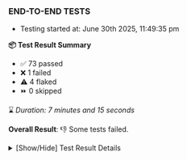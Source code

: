 ### END-TO-END TESTS

- Testing started at: June 30th 2025, 11:49:35 pm

**📦 Test Result Summary**

- ✅ 73 passed
- ❌ 1 failed
- ⚠️ 4 flaked
- ⏩ 0 skipped

⌛ _Duration: 7 minutes and 15 seconds_

**Overall Result**: 👎 Some tests failed.



<details>
    <summary>[Show/Hide] Test Result Details</summary>
    <div markdown="1">

| Test | Browser | Test Case | Tags | Result |
| :---: | :---: | :--- | :---: | :---: |
| 1 | chromium-meshery-provider | Configure Existing Istio adapter through Mesh Adapter URL from Management page | unstable | ⚠️ |
| 2 | chromium-meshery-provider | Connect to Meshery Istio Adapter and configure it |  | ❌ |
| 3 | chromium-meshery-provider | Ping Istio Adapter | unstable | ⚠️ |

</div>
</details>


<!-- To see the full report, please visit our CI/CD pipeline with reporter. -->